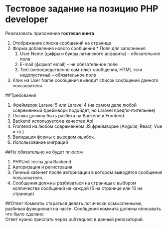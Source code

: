 Тестовое задание на позицию PHP developer
=============


Реализовать приложение **гостевая книга**.
  1. Отображение списка сообщений на странице
  2. Форма добавления нового сообщения
    * Поля для заполнения
      1. User Name (цифры и буквы латинского алфавита) – обязательное поле
      2. E-mail (формат email) – не обязательное поле
      3. Text (непосредственно сам текст сообщения, HTML тэги недопустимы) – обязательное поле
  3. Клик на User Name сообщения выводит список сообщений данного пользователя.

##Требования
  1. Фреймворк Laravel 5 или Laravel 4 (на самом деле любой современный фреймворк подойдет, но Laravel предпочтительнее)
  2. Логика должна быть разбита на Backend и Frontend.
  3. Backend используется в качестве Api 
  4. Frontend на любом современном JS фреймворке (Angular, React, Vue и тп.)
  5. Валидация формы с выводом ошибок.
  6. Использование миграций
  
##Не обязательно но будет плюсом
  1. PHPUnit тесты для Backend
  2. Авторизация и регистрация
  3. Личный кабинет после авторизации в котором выводятся сообщения пользователя.
  4. Сообщения должны разбиваться на страницы с выбором колличества сообщений на каждой (5 на странице или 10 на странице)

##Ответ
  Коммиты стараться делать логически осмысленными, разбивая функционал на части. Сообщения коммита должны описывать что было сделано.  
  Ответ нужно прислать через pull request в данный репозиторий.

